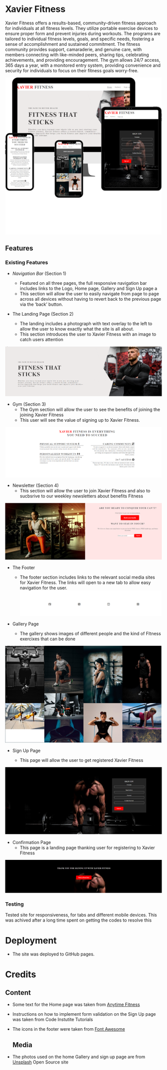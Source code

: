 # Xavier Fitness

Xavier Fitness offers a results-based, community-driven fitness approach for individuals at all fitness levels. They utilize portable exercise devices to ensure proper form and prevent injuries during workouts. The programs are tailored to individual fitness levels, goals, and specific needs, fostering a sense of accomplishment and sustained commitment. The fitness community provides support, camaraderie, and genuine care, with members connecting with like-minded peers, sharing tips, celebrating achievements, and providing encouragement. The gym allows 24/7 access, 365 days a year, with a monitored entry system, providing convenience and security for individuals to focus on their fitness goals worry-free.

![Responsive](https://github.com/mcneilafegbah/Xavier-Fitness/blob/main/assets/images/mock1.PNG)

## Features

### Existing Features

- _Navigation Bar_ (Section 1)
  - Featured on all three pages, the full responsive navigation bar includes links to the Logo, Home page, Gallery and Sign Up page a
  - This section will allow the user to easily navigate from page to page across all devices without having to revert back to the previous page via the ‘back’ button.

- The Landing Page (Section 2)
    - The landing includes a photograph with text overlay to the left to allow the user to know exactly what the site is all about.
    - This section introduces the user to Xavier Fitness with an image to catch users attention

![Banner](https://github.com/mcneilafegbah/Xavier-Fitness/blob/main/assets/images/banner.PNG)

- Gym (Section 3)
  - The Gym section will allow the user to see the benefits of joining the joining Xavier Fitness
  - This user will see the value of signing up to Xavier Fitness. 

![About](https://github.com/mcneilafegbah/Xavier-Fitness/blob/main/assets/images/about.PNG)

- Newsletter (Section 4)
  - This section will allow the user to join Xavier Fitness and also to sucbsrive to our weekley newsletters about benefits Fitness

![News letter](https://github.com/mcneilafegbah/Xavier-Fitness/blob/main/assets/images/newsletter.PNG)

- The Footer

    - The footer section includes links to the relevant social media sites for Xavier Fitness. The links will open to a new tab to allow easy navigation for the user.
 ![Footer](https://github.com/mcneilafegbah/Xavier-Fitness/blob/main/assets/images/footer.PNG)

- Gallery Page

    -   The gallery shows images of different people and the kind of FItness exercixes that can be done

 ![Gallery](https://github.com/mcneilafegbah/Xavier-Fitness/blob/main/assets/images/Gaallery.PNG)

- Sign Up Page

    - This page will allow the user to get registered  Xavier Fitness 


 ![Sign up](https://github.com/mcneilafegbah/Xavier-Fitness/blob/main/assets/images/Signup.PNG)

- Confirmation Page
  - This page is a landing page thanking user  for registering to Xavier Fitness

 ![Confirmation](https://github.com/mcneilafegbah/Xavier-Fitness/blob/main/assets/images/confirmation%20page.PNG)


### Testing

 Tested site for responsiveness, for tabs and different mobile devices. This was achived after a long time spent on getting the codes to resolve this

# Deployment

- The site was deployed to GitHub pages.

# Credits


## Content

- Some text for the Home page was taken from [Anytime Fitness](<https://www.anytimefitness.co.uk/>)
- Instructions on how to implement form validation on the Sign Up page was taken from Code Instutite Tutorials
- The icons in the footer were taken from [Font Awesome](https://fontawesome.com/)

  ## Media
- The photos used on the home Gallery and sign up page are from [Unsplash](https://unsplash.com/) Open Source site

